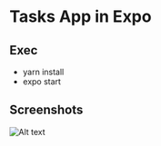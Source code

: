 # Tasks App in Expo

## Exec
  - yarn install
  - expo start

## Screenshots
![Alt text](Tasks/Screenshots/screen1.png?raw=true "Login")

